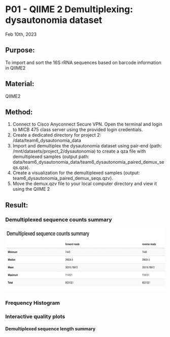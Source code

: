 # P01 - QIIME 2 Demultiplexing: dysautonomia dataset 

Feb 10th, 2023

## Purpose:
To import and sort the 16S rRNA sequences based on barcode information in QIIME2 

## Material: 
QIIME2 

## Method:
1. Connect to Cisco Anyconnect Secure VPN. Open the terminal and login to MICB 475 class server using the provided login credentials.
2. Create a dedicated directory for project 2: /data/team6_dysautonomia_data
3. Import and demultiplex the dysautonomia dataset using pair-end (path: /mnt/datasets/project_2/dysautonomia) to create a qza file with
demultiplexed samples (output path: data/team6_dysautonomia_data/team6_dysautonomia_paired_demux_seqs.qza).
5. Create a visualization for the demultiplexed samples (output: team6_dysautonomia_paired_demux_seqs.qzv).
6. Move the demux.qzv file to your local computer directory and view it using the QIIME 2

## Result:
### Demultiplexed sequence counts summary
<img src="QIIME2_figures/Demultiplexed sequence counts summary.png" height="200" width="800">

### Frequency Histogram


### Interactive quality plots

#### Demultiplexed sequence length summary




